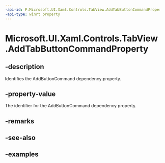 ```yaml
---
-api-id: P:Microsoft.UI.Xaml.Controls.TabView.AddTabButtonCommandProperty
-api-type: winrt property
---
```


# Microsoft.UI.Xaml.Controls.TabView.AddTabButtonCommandProperty

<!--
public static Windows.UI.Xaml.DependencyProperty AddTabButtonCommandProperty { get; }
-->

## -description

Identifies the AddButtonCommand dependency property.

## -property-value

The identifier for the AddButtonCommand dependency property.

## -remarks

## -see-also

## -examples

